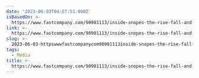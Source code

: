 ```yaml
---
date: '2023-06-03T04:57:51.000Z'
isBasedOn: >-
  https://www.fastcompany.com/90901113/inside-snopes-the-rise-fall-and-rebirth-of-an-internet-icon
link: >-
  https://www.fastcompany.com/90901113/inside-snopes-the-rise-fall-and-rebirth-of-an-internet-icon
slug: >-
  2023-06-03-httpswwwfastcompanycom90901113inside-snopes-the-rise-fall-and-rebirth-of-an-internet-icon
tags:
  - Media
title: >-
  https://www.fastcompany.com/90901113/inside-snopes-the-rise-fall-and-rebirth-of-an-internet-icon
---
```


